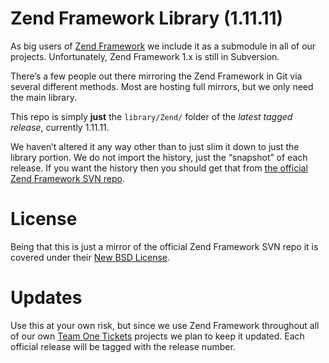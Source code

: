 Zend Framework Library (1.11.11)
===

As big users of [Zend Framework](http://framework.zend.com/) we include it as a submodule in all of our projects. Unfortunately, Zend Framework 1.x is still in Subversion.

There’s a few people out there mirroring the Zend Framework in Git via several different methods. Most are hosting full mirrors, but we only need the main library.

This repo is simply **just** the `library/Zend/` folder of the *latest tagged release*, currently 1.11.11.

We haven’t altered it any way other than to just slim it down to just the library portion. We do not import the history, just the “snapshot” of each release. If you want the history then you should get that from [the official Zend Framework SVN repo](http://framework.zend.com/svn/).

License
===
Being that this is just a mirror of the official Zend Framework SVN repo it is covered under their [New BSD License](http://framework.zend.com/license).


Updates
===
Use this at your own risk, but since we use Zend Framework throughout all of our own [Team One Tickets](http://www.teamonetickets.com/) projects we plan to keep it updated. Each official release will be tagged with the release number.
